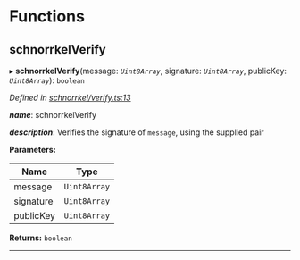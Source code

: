

# Functions

<a id="schnorrkelverify"></a>

##  schnorrkelVerify

▸ **schnorrkelVerify**(message: *`Uint8Array`*, signature: *`Uint8Array`*, publicKey: *`Uint8Array`*): `boolean`

*Defined in [schnorrkel/verify.ts:13](https://github.com/polkadot-js/common/blob/6335c35/packages/util-crypto/src/schnorrkel/verify.ts#L13)*

*__name__*: schnorrkelVerify

*__description__*: Verifies the signature of `message`, using the supplied pair

**Parameters:**

| Name | Type |
| ------ | ------ |
| message | `Uint8Array` |
| signature | `Uint8Array` |
| publicKey | `Uint8Array` |

**Returns:** `boolean`

___

